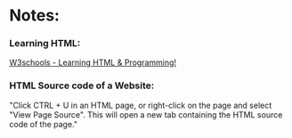 <h1> 
  Notes:
</h1>
<h3>
  Learning HTML:
</h3>
<p>
  <a href="https://www.w3schools.com/html/default.asp">W3schools - Learning HTML & Programming!</a>
</p>
<h3>
HTML Source code of a Website:
</h3>
<p>
"Click CTRL + U in an HTML page, or right-click on the page and select "View Page Source". This will open a new tab containing the HTML source code of the page."
</p>
